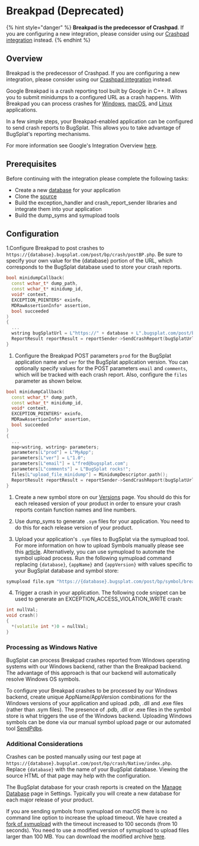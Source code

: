 # Breakpad (Deprecated)

{% hint style="danger" %}
**Breakpad is the predecessor of Crashpad**. If you are configuring a new integration, please consider using our [Crashpad integration](crashpad/) instead.
{% endhint %}

## Overview

Breakpad is the predecessor of Crashpad. If you are configuring a new integration, please consider using our [Crashpad integration](crashpad/) instead.

Google Breakpad is a crash reporting tool built by Google in C++. It allows you to submit minidumps to a configured URL as a crash happens. With Breakpad you can process crashes for [Windows](https://github.com/google/breakpad/blob/master/docs/windows\_client\_integration.md), [macOS](https://github.com/google/breakpad/blob/master/docs/mac\_breakpad\_starter\_guide.md), and [Linux](https://github.com/google/breakpad/blob/master/docs/linux\_starter\_guide.md) applications.

In a few simple steps, your Breakpad-enabled application can be configured to send crash reports to BugSplat. This allows you to take advantage of BugSplat's reporting mechanisms.

For more information see Google's Integration Overview [here](https://chromium.googlesource.com/breakpad/breakpad/+/master/docs/getting\_started\_with\_breakpad.md).

## Prerequisites

Before continuing with the integration please complete the following tasks:

* Create a new [database](https://app.bugsplat.com/v2/company) for your application
* Clone the [source](https://chromium.googlesource.com/breakpad/breakpad/)
* Build the exception\_handler and crash\_report\_sender libraries and integrate them into your application
* Build the dump\_syms and symupload tools

## Configuration

1.Configure Breakpad to post crashes to `https://{database}.bugsplat.com/post/bp/crash/postBP.php`. Be sure to specify your own value for the {database} portion of the URL, which corresponds to the BugSplat database used to store your crash reports.

```cpp
bool minidumpCallback(
  const wchar_t* dump_path,
  const wchar_t* minidump_id,
  void* context,
  EXCEPTION_POINTERS* exinfo,
  MDRawAssertionInfo* assertion,
  bool succeeded
)
{
  ...
  wstring bugSplatUrl = L"https://" + database + L".bugsplat.com/post/bp/crash/postBP.php";
  ReportResult reportResult = reportSender->SendCrashReport(bugSplatUrl, parameters, files, &exceptionCode);
}
```

1. Configure the Breakpad POST parameters `prod` for the BugSplat application name and `ver` for the BugSplat application version. You can optionally specify values for the POST parameters `email` and `comments`, which will be tracked with each crash report. Also, configure the `files` parameter as shown below.

```cpp
bool minidumpCallback(
  const wchar_t* dump_path,
  const wchar_t* minidump_id,
  void* context,
  EXCEPTION_POINTERS* exinfo,
  MDRawAssertionInfo* assertion,
  bool succeeded
)
{
  ...
  map<wstring, wstring> parameters;
  parameters[L"prod"] = L"MyApp";
  parameters[L"ver"] = L"1.0";
  parameters[L"email"] = L"fred@bugsplat.com";
  parameters[L"comments"] = L"BugSplat rocks!";
  files[L"upload_file_minidump"] = MinidumpDescriptor.path();
  ReportResult reportResult = reportSender->SendCrashReport(bugSplatUrl, parameters, files, &exceptionCode);
}
```

1. Create a new symbol store on our [Versions](https://app.bugsplat.com/v2/versions) page. You should do this for each released version of your product in order to ensure your crash reports contain function names and line numbers.

2. Use dump\_syms to generate `.sym` files for your application. You need to do this for each release version of your product.

3. Upload your application's `.sym` files to BugSplat via the symupload tool. For more information on how to upload Symbols manually please see this [article](../../../../introduction/development/working-with-symbol-files/how-to-manually-upload-symbols.md). Alternatively, you can use symupload to automate the symbol upload process. Run the following symupload command replacing `{database}`, `{appName}` and `{appVersion}` with values specific to your BugSplat database and symbol store:

```bash
symupload file.sym "https://{database}.bugsplat.com/post/bp/symbol/breakpadsymbols.php?appName={appName}&appVer={appVersion}"
```

4. Trigger a crash in your application. The following code snippet can be used to generate an EXCEPTION\_ACCESS\_VIOLATION\_WRITE crash:

```cpp
int nullVal;
void crash()
{
  *(volatile int *)0 = nullVal;
}
```

### Processing as Windows Native

BugSplat can process Breakpad crashes reported from Windows operating systems with our Windows backend, rather than the Breakpad backend. The advantage of this approach is that our backend will automatically resolve Windows OS symbols.

To configure your Breakpad crashes to be processed by our Windows backend, create unique AppName/AppVersion combinations for the Windows versions of your application and upload .pdb, .dll and .exe files (rather than .sym files). The presence of .pdb, .dll or .exe files in the symbol store is what triggers the use of the Windows backend. Uploading Windows symbols can be done via our manual symbol upload page or our automated tool [SendPdbs](../../../../education/faq/using-sendpdbs-to-automatically-upload-symbol-files.md).

### Additional Considerations

Crashes can be posted manually using our test page at `https://{database}.bugsplat.com/post/bp/crash/Native/index.php`. Replace `{database}` with the name of your BugSplat database. Viewing the source HTML of that page may help with the configuration.

The BugSplat database for your crash reports is created on the [Manage Database](https://app.bugsplat.com/v2/settings/company/databases) page in Settings. Typically you will create a new database for each major release of your product.

If you are sending symbols from symupload on macOS there is no command line option to increase the upload timeout. We have created a [fork of symupload](https://github.com/BugSplat-Git/breakpad/commit/b823d9128884051627874a780296edef1cf6acac) with the timeout increased to 100 seconds (from 10 seconds). You need to use a modified version of symupload to upload files larger than 100 MB. You can download the modified archive [here](https://s3.amazonaws.com/bugsplat-public/symupload.xcarchive.zip).
